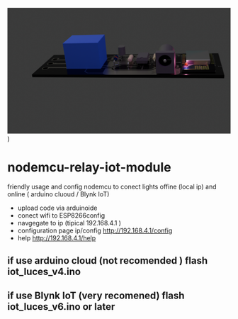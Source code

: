 ![concept pcb 1](https://raw.githubusercontent.com/djarky/nodemcu-relay-iot-module/refs/heads/main/esp12e_Relay/ESp%2012relay.png))

# nodemcu-relay-iot-module
friendly usage and config nodemcu to conect lights offine (local ip) and online ( arduino cluoud / Blynk IoT)

- upload code via arduinoide
- conect wifi to ESP8266config
- navgegate to ip (tipical 192.168.4.1 )
- configuration page ip/config http://192.168.4.1/config
- help http://192.168.4.1/help


if use arduino cloud (not recomended ) flash iot_luces_v4.ino 
-
if use Blynk IoT (very recomened) flash iot_luces_v6.ino or later 
-
